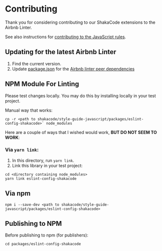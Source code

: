 # Contributing

Thank you for considering contributing to our ShakaCode extensions to the Airbnb Linter.

See also instructions for [contributing to the JavaScript rules](../../CONTRIBUTING.md).

## Updating for the latest Airbnb Linter
1. Find the current version.
2. Update [package.json](./package.json) for the [Airbnb linter peer dependencies](https://github.com/airbnb/javascript/blob/eslint-config-airbnb-v17.0.0/packages/eslint-config-airbnb/package.json)

## NPM Module For Linting

Please test changes locally. You may do this by installing locally in your test project.

Manual way that works:

```
cp -r <path to shakacode/style-guide-javascript/packages/eslint-config-shakacode>` node_modules
```

Here are a couple of ways that I wished would work, **BUT DO NOT SEEM TO WORK**:

### Via `yarn link`:

1. In this directory, run `yarn link`.
2. Link this library in your test project:

```
cd <directory containing node_modules>
yarn link eslint-config-shakacode
```

## Via npm
`npm i --save-dev <path to shakacode/style-guide-javascript/packages/eslint-config-shakacode>`

## Publishing to NPM
Before publishing to npm (for publishers):

```
cd packages/eslint-config-shakacode
```
